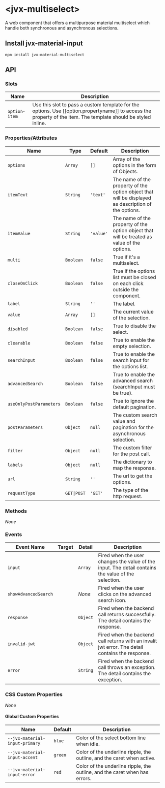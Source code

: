 # \<jvx-multiselect\>

A web component that offers a multipurpose material multiselect which handle both synchronous and asynchronous selections.

## Install jvx-material-input

```
npm install jvx-material-multiselect
```

## API

### Slots
| Name           | Description
| -------------- | -----------
| `option-item`  | Use this slot to pass a custom template for the options. Use [[option.propertyname]] to access the property of the item. The template should be styled inline.


### Properties/Attributes
| Name                    | Type                        | Default  | Description
| ----------------------- | --------------------------- | ---------| ---------------------------------------------------------------------------
| `options`               | `Array`                     | `[]`     | Array of the options in the form of Objects.
| `itemText`              | `String`                    | `'text'` | The name of the property of the option object that will be displayed as description of the options.
| `itemValue`             | `String`                    | `'value'`| The name of the property of the option object that will be treated as value of the options.
| `multi`                 | `Boolean`                   | `false`  | True if it's a multiselect.
| `closeOnClick`          | `Boolean`                   | `false`  | True if the options list must be closed on each click outside the component.
| `label`                 | `String`                    | `''`     | The label.
| `value`                 | `Array`                     | `[]`     | The current value of the selection.
| `disabled`              | `Boolean`                   | `false`  | True to disable the select.
| `clearable`             | `Boolean`                   | `false`  | True to enable the empty selection.
| `searchInput`           | `Boolean`                   | `false`  | True to enable the search input for the options list.
| `advancedSearch`        | `Boolean`                   | `false`  | True to enable the advanced search (searchInput must be true).
| `useOnlyPostParameters` | `Boolean`                   | `false`  | True to ignore the default pagination.
| `postParameters`        | `Object`                    | `null`   | The custom search value and pagination for the asynchronous selection.
| `filter`                | `Object`                    | `null`   | The custom filter for the post call.
| `labels`                | `Object`                    | `null`   | The dictionary to map the response.
| `url`                   | `String`                    | `''`     | The url to get the options.
| `requestType`           | <code>GET&#124;POST</code>  | `'GET'`  | The type of the http request.

### Methods
*None*

### Events

| Event Name            | Target        | Detail  | Description
| --------------------- | ------------- | ------- | -----------
| `input`               |               | `Array` | Fired when the user changes the value of the input. The detail contains the value of the selection.
| `showAdvancedSearch`  |               | *None*  | Fired when the user clicks on the advanced search icon.
| `response`            |               | `Object`| Fired when the backend call returns successfully. The detail contains the response.
| `invalid-jwt`         |               | `Object`| Fired when the backend call returns with an invalit jwt error. The detail contains the response.
| `error`               |               | `String`| Fired when the backend call throws an exception. The detail contains the exception.

### CSS Custom Properties
*None*

#### Global Custom Properties

| Name                                              | Default               | Description
| ------------------------------------------------- | --------------------- |------------
| `--jvx-material-input-primary`                    | `blue`                | Color of the select bottom line when idle.
| `--jvx-material-input-accent`                     | `green`               | Color of the underline ripple, the outline, and the caret  when active.
| `--jvx-material-input-error`                      | `red`                 | Color of the underline ripple, the outline, and the caret when has errors.
